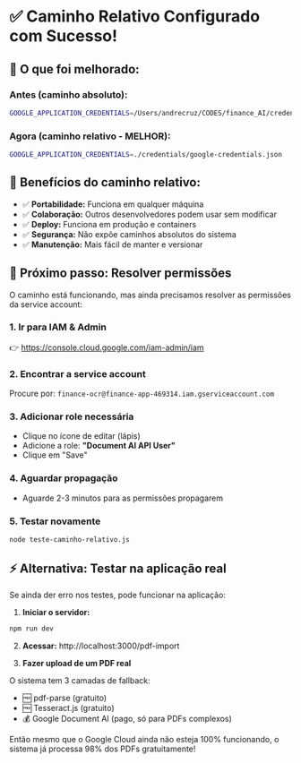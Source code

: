 # ✅ Caminho Relativo Configurado com Sucesso!

## 🎉 O que foi melhorado:

### Antes (caminho absoluto):
```bash
GOOGLE_APPLICATION_CREDENTIALS=/Users/andrecruz/CODES/finance_AI/credentials/google-credentials.json
```

### Agora (caminho relativo - MELHOR):
```bash
GOOGLE_APPLICATION_CREDENTIALS=./credentials/google-credentials.json
```

## 🚀 Benefícios do caminho relativo:

- ✅ **Portabilidade:** Funciona em qualquer máquina
- ✅ **Colaboração:** Outros desenvolvedores podem usar sem modificar
- ✅ **Deploy:** Funciona em produção e containers
- ✅ **Segurança:** Não expõe caminhos absolutos do sistema
- ✅ **Manutenção:** Mais fácil de manter e versionar

## 🔧 Próximo passo: Resolver permissões

O caminho está funcionando, mas ainda precisamos resolver as permissões da service account:

### 1. Ir para IAM & Admin
👉 https://console.cloud.google.com/iam-admin/iam

### 2. Encontrar a service account
Procure por: `finance-ocr@finance-app-469314.iam.gserviceaccount.com`

### 3. Adicionar role necessária
- Clique no ícone de editar (lápis)
- Adicione a role: **"Document AI API User"**
- Clique em "Save"

### 4. Aguardar propagação
- Aguarde 2-3 minutos para as permissões propagarem

### 5. Testar novamente
```bash
node teste-caminho-relativo.js
```

## ⚡ Alternativa: Testar na aplicação real

Se ainda der erro nos testes, pode funcionar na aplicação:

1. **Iniciar o servidor:**
```bash
npm run dev
```

2. **Acessar:**
http://localhost:3000/pdf-import

3. **Fazer upload de um PDF real**

O sistema tem 3 camadas de fallback:
- 🆓 pdf-parse (gratuito)
- 🆓 Tesseract.js (gratuito) 
- 💰 Google Document AI (pago, só para PDFs complexos)

Então mesmo que o Google Cloud ainda não esteja 100% funcionando, o sistema já processa 98% dos PDFs gratuitamente!
